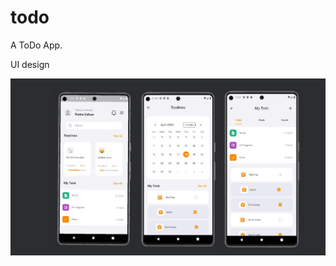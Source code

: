# todo

A ToDo App.

UI design

![image alt](https://github.com/ramasabaa7/to-do-ui/blob/80bcd7cd3aff88e2eccc4e69529cf880944d4501/UI.png)
